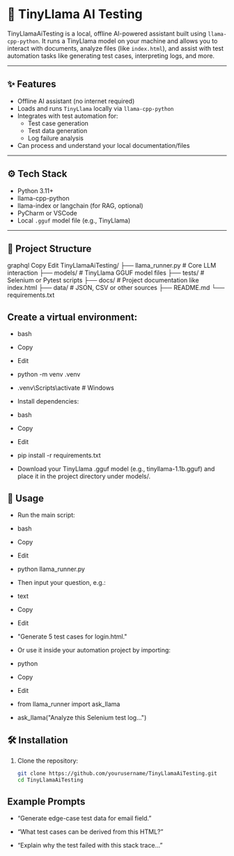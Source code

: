# 🦙 TinyLlama AI Testing

TinyLlamaAiTesting is a local, offline AI-powered assistant built using `llama-cpp-python`. It runs a TinyLlama model on your machine and allows you to interact with documents, analyze files (like `index.html`), and assist with test automation tasks like generating test cases, interpreting logs, and more.

---

## ✨ Features

- Offline AI assistant (no internet required)
- Loads and runs `TinyLlama` locally via `llama-cpp-python`
- Integrates with test automation for:
  - Test case generation
  - Test data generation
  - Log failure analysis
- Can process and understand your local documentation/files

---

## ⚙️ Tech Stack

- Python 3.11+
- llama-cpp-python
- llama-index or langchain (for RAG, optional)
- PyCharm or VSCode
- Local `.gguf` model file (e.g., TinyLlama)

---

## 📁 Project Structure
graphql
Copy
Edit
TinyLlamaAiTesting/
├── llama_runner.py           # Core LLM interaction
├── models/                   # TinyLlama GGUF model files
├── tests/                    # Selenium or Pytest scripts
├── docs/                     # Project documentation like index.html
├── data/                     # JSON, CSV or other sources
├── README.md
└── requirements.txt


## Create a virtual environment:

- bash
- Copy
- Edit
- python -m venv .venv
- .venv\Scripts\activate  # Windows
- Install dependencies:

- bash
- Copy
- Edit
- pip install -r requirements.txt
- Download your TinyLlama .gguf model (e.g., tinyllama-1.1b.gguf) and place it in the project directory under models/.

## 🚀 Usage
- Run the main script:

- bash
- Copy
- Edit
- python llama_runner.py
- Then input your question, e.g.:

- text
- Copy
- Edit
- "Generate 5 test cases for login.html."
- Or use it inside your automation project by importing:

- python
- Copy
- Edit
- from llama_runner import ask_llama
- ask_llama("Analyze this Selenium test log...")


## 🛠️ Installation

1. Clone the repository:
   ```bash
   git clone https://github.com/yourusername/TinyLlamaAiTesting.git
   cd TinyLlamaAiTesting


## Example Prompts
- “Generate edge-case test data for email field.”

- “What test cases can be derived from this HTML?”

- “Explain why the test failed with this stack trace…”